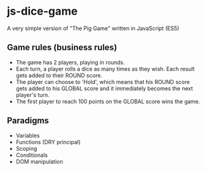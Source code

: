 # js-dice-game
A very simple version of "The Pig Game" written in JavaScript (ES5)

## Game rules (business rules)
- The game has 2 players, playing in rounds.
- Each turn, a player rolls a dice as many times as they wish. Each result gets added to their ROUND score.
- The player can choose to 'Hold', which means that his ROUND score gets added to his GLOBAL score and it immediately becomes the next player's turn.
- The first player to reach 100 points on the GLOBAL score wins the game.

## Paradigms
- Variables
- Functions (DRY principal)
- Scoping
- Conditionals
- DOM manipulation
